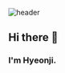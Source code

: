 ![header](https://capsule-render.vercel.app/api?type=soft&height=100&color=ffd883&text=smile%20:\)&textBg=false&fontColor=ffe7b3&fontSize=40)
## Hi there 👋
### I'm Hyeonji.

<!--
**hz00308/hz00308** is a ✨ _special_ ✨ repository because its `README.md` (this file) appears on your GitHub profile.

Here are some ideas to get you started:

- 🔭 I’m currently working on ...
- 🌱 I’m currently learning ...
- 👯 I’m looking to collaborate on ...
- 🤔 I’m looking for help with ...
- 💬 Ask me about ...
- 📫 How to reach me: ...
- 😄 Pronouns: ...
- ⚡ Fun fact: ...
-->
